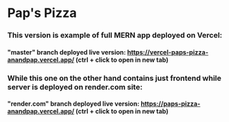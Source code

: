 # Pap's Pizza

### This version is example of full MERN app deployed on Vercel:

#### "master" branch deployed live version: https://vercel-paps-pizza-anandpap.vercel.app/ (ctrl + click to open in new tab)

### While this one on the other hand contains just frontend while server is deployed on render.com site:

#### "render.com" branch deployed live version: https://paps-pizza-anandpap.vercel.app/ (ctrl + click to open in new tab)
